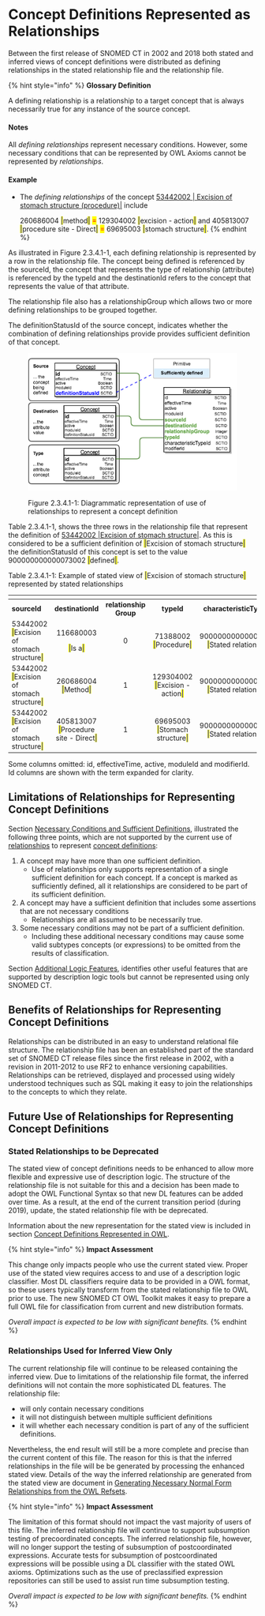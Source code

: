 # Concept Definitions Represented as Relationships

Between the first release of SNOMED CT in 2002 and 2018 both stated and inferred views of concept definitions were distributed as defining relationships in the stated relationship file and the relationship file.

{% hint style="info" %}
**Glossary Definition**

A defining relationship is a relationship to a target concept that is always necessarily true for any instance of the source concept.

#### Notes <a href="#id-2.3.4.1conceptdefinitionsrepresentedasrelationships-notes" id="id-2.3.4.1conceptdefinitionsrepresentedasrelationships-notes"></a>

All _defining relationships_ represent necessary conditions.  However, some necessary conditions that can be represented by OWL Axioms cannot be represented by _relationships_.

#### Example <a href="#id-2.3.4.1conceptdefinitionsrepresentedasrelationships-example" id="id-2.3.4.1conceptdefinitionsrepresentedasrelationships-example"></a>

*   The _defining relationships_ of the concept [53442002 | Excision of stomach structure (procedure)|](https://browser.ihtsdotools.org/?perspective=full\&conceptId1=53442002\&edition=MAIN/2025-07-01\&release=\&languages=en\&latestRedirect=false) include

    260686004 <mark style="color:blue;">|</mark>method<mark style="color:blue;">|</mark>  <mark style="color:red;">=</mark>  129304002 <mark style="color:blue;">|</mark>excision - action<mark style="color:blue;">|</mark>  and 405813007 <mark style="color:blue;">|</mark>procedure site - Direct<mark style="color:blue;">|</mark>  <mark style="color:red;">=</mark>  69695003 <mark style="color:blue;">|</mark>stomach structure<mark style="color:blue;">|</mark>.
{% endhint %}

As illustrated in Figure 2.3.4.1-1, each defining relationship is represented by a row in the relationship file. The concept being defined is referenced by the sourceId, the concept that represents the type of relationship (attribute) is referenced by the typeId and the destinationId refers to the concept that represents the value of that attribute.

The relationship file also has a relationshipGroup which allows two or more defining relationships to be grouped together.

The definitionStatusId of the source concept, indicates whether the combination of defining relationships provide provides sufficient definition of that concept.

<figure><img src="../../../images/71172743.png" alt=""><figcaption><p>Figure 2.3.4.1-1: Diagrammatic representation of use of relationships to represent a concept definition</p></figcaption></figure>

Table 2.3.4.1-1, shows the three rows in the relationship file that represent the definition of [53442002 |Excision of stomach structure|](http://snomed.info/id/53442002). As this is considered to be a sufficient definition of <mark style="color:blue;">|</mark>Excision of stomach structure<mark style="color:blue;">|</mark> the definitionStatusId of this concept is set to the value 900000000000073002 <mark style="color:blue;">|</mark>defined<mark style="color:blue;">|</mark>.

Table 2.3.4.1-1: Example of stated view of <mark style="color:blue;">|</mark>Excision of stomach structure<mark style="color:blue;">|</mark> represented by stated relationships

<table data-header-hidden><thead><tr><th width="137.00390625"></th><th width="124.55078125" align="center"></th><th width="114.54296875" align="center"></th><th width="132.9921875" align="center"></th><th width="210.3125" align="center"></th></tr></thead><tbody><tr><td><strong>sourceId</strong></td><td align="center"><strong>destinationId</strong></td><td align="center"><strong>relationship Group</strong></td><td align="center"><strong>typeId</strong></td><td align="center"><strong>characteristicTypesId</strong></td></tr><tr><td>53442002 <mark style="color:blue;">|</mark>Excision of stomach structure<mark style="color:blue;">|</mark></td><td align="center"><p>116680003 </p><p><mark style="color:blue;">|</mark>Is a<mark style="color:blue;">|</mark></p></td><td align="center">0</td><td align="center">71388002 <mark style="color:blue;">|</mark>Procedure<mark style="color:blue;">|</mark></td><td align="center">900000000000010007 <mark style="color:blue;">|</mark>Stated relationship<mark style="color:blue;">|</mark></td></tr><tr><td>53442002 <mark style="color:blue;">|</mark>Excision of stomach structure<mark style="color:blue;">|</mark></td><td align="center">260686004 <mark style="color:blue;">|</mark>Method<mark style="color:blue;">|</mark></td><td align="center">1</td><td align="center">129304002 <mark style="color:blue;">|</mark>Excision - action<mark style="color:blue;">|</mark></td><td align="center">900000000000010007 <mark style="color:blue;">|</mark>Stated relationship<mark style="color:blue;">|</mark></td></tr><tr><td>53442002 <mark style="color:blue;">|</mark>Excision of stomach structure<mark style="color:blue;">|</mark></td><td align="center">405813007 <mark style="color:blue;">|</mark>Procedure site - Direct<mark style="color:blue;">|</mark></td><td align="center">1</td><td align="center">69695003 <mark style="color:blue;">|</mark>Stomach structure<mark style="color:blue;">|</mark></td><td align="center">900000000000010007 <mark style="color:blue;">|</mark>Stated relationship<mark style="color:blue;">|</mark></td></tr></tbody></table>

Some columns omitted: id, effectiveTime, active, moduleId and modifierId. Id columns are shown with the term expanded for clarity.

## Limitations of Relationships for Representing Concept Definitions

Section [Necessary Conditions and Sufficient Definitions](../2.3.2-necessary-conditions-and-sufficient-definitions.md), illustrated the following three points, which are not supported by the current use of [relationships](https://confluence.ihtsdotools.org/display/DOCGLOSS/relationship) to represent [concept definitions](https://confluence.ihtsdotools.org/display/DOCGLOSS/concept+definition):

1. A concept may have more than one sufficient definition.
   * Use of relationships only supports representation of a single sufficient definition for each concept. If a concept is marked as sufficiently defined, all it relationships are considered to be part of its sufficient definition.
2. A concept may have a sufficient definition that includes some assertions that are not necessary conditions
   * Relationships are all assumed to be necessarily true.
3. Some necessary conditions may not be part of a sufficient definition.
   * Including these additional necessary conditions may cause some valid subtypes concepts (or expressions) to be omitted from the results of classification.

Section [Additional Logic Features](../2.3.3-additional-logic-features.md), identifies other useful features that are supported by description logic tools but cannot be represented using only SNOMED CT.

## Benefits of Relationships for Representing Concept Definitions

Relationships can be distributed in an easy to understand relational file structure. The relationship file has been an established part of the standard set of SNOMED CT release files since the first release in 2002, with a revision in 2011-2012 to use RF2 to enhance versioning capabilities. Relationships can be retrieved, displayed and processed using widely understood techniques such as SQL making it easy to join the relationships to the concepts to which they relate.

## Future Use of Relationships for Representing Concept Definitions

### Stated Relationships to be Deprecated

The stated view of concept definitions needs to be enhanced to allow more flexible and expressive use of description logic. The structure of the relationship file is not suitable for this and a decision has been made to adopt the OWL Functional Syntax so that new DL features can be added over time. As a result, at the end of the current transition period (during 2019), update, the stated relationship file with be deprecated.

Information about the new representation for the stated view is included in section [Concept Definitions Represented in OWL](2.3.4.2-concept-definitions-represented-in-owl.md).

{% hint style="info" %}
**Impact Assessment**

This change only impacts people who use the current stated view. Proper use of the stated view requires access to and use of a description logic classifier. Most DL classifiers require data to be provided in a OWL format, so these users typically transform from the stated relationship file to OWL prior to use. The new SNOMED CT OWL Toolkit makes it easy to prepare a full OWL file for classification from current and new distribution formats.

_Overall impact is expected to be low with significant benefits._
{% endhint %}

### Relationships Used for Inferred View Only

The current relationship file will continue to be released containing the inferred view. Due to limitations of the relationship file format, the inferred definitions will not contain the more sophisticated DL features. The relationship file:

* will only contain necessary conditions
* it will not distinguish between multiple sufficient definitions
* it will whether each necessary condition is part of any of the sufficient definitions.

Nevertheless, the end result will still be a more complete and precise than the current content of this file. The reason for this is that the inferred relationships in the file will be be generated by processing the enhanced stated view. Details of the way the inferred relationship are generated from the stated view are document in [Generating Necessary Normal Form Relationships from the OWL Refsets](https://app.gitbook.com/s/UVgNFMSypqSsi48DpFEe/2-design-considerations-for-owl-reference-sets/2.5-generating-necessary-normal-form-relationships-from-the-owl-refsets).

{% hint style="info" %}
**Impact Assessment**

The limitation of this format should not impact the vast majority of users of this file. The inferred relationship file will continue to support subsumption testing of precoordinated concepts. The inferred relationship file, however, will no longer support the testing of subsumption of postcoordinated expressions. Accurate tests for subsumption of postcoordinated expressions will be possible using a DL classifier with the stated OWL axioms. Optimizations such as the use of preclassified expression repositories can still be used to assist run time subsumption testing.

_Overall impact is expected to be low with significant benefits._
{% endhint %}
